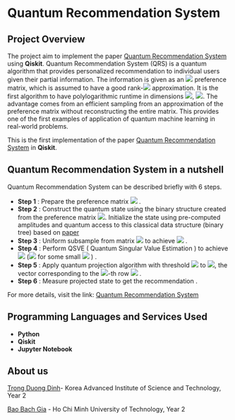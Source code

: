 # Quantum Recommendation System 
## Project Overview

The project aim to implement the paper [Quantum Recommendation System](https://arxiv.org/pdf/1603.08675.pdf) using **Qiskit**. 
Quantum Recommendation System (QRS) is a quantum algorithm that provides personalized recommendation to individual users given their partial information. The information is given as an <img src="https://render.githubusercontent.com/render/math?math=m \times n"> preference matrix, which is assumed to have a good rank-<img src="https://render.githubusercontent.com/render/math?math=k"> approximation. It is the first algorithm to have polylogarithmic runtime in dimensions <img src="https://render.githubusercontent.com/render/math?math=mn">, <img src="https://render.githubusercontent.com/render/math?math=O(\text{poly}(k)\text{polylog}(mn))">. The advantage comes from an efficient sampling from an approximation of the preference matrix without reconstructing the entire matrix. This provides one of the first examples of application of quantum machine learning in real-world problems.

This is the first implementation of the paper [Quantum Recommendation System](https://arxiv.org/pdf/1603.08675.pdf) in **Qiskit**.

## Quantum Recommendation System in a nutshell

Quantum Recommendation System can be described briefly with 6 steps.

* **Step 1** : Prepare the preference matrix <img src="https://render.githubusercontent.com/render/math?math=T"> .
* **Step 2** : Construct the quantum state using the binary structure created from the preference matrix <img src="https://render.githubusercontent.com/render/math?math=T">. Initialize the state using pre-computed amplitudes and quantum access to
this classical data structure (binary tree) based on [paper](https://arxiv.org/pdf/quant-ph/0208112.pdf)
* **Step 3** : Uniform subsample from matrix <img src="https://render.githubusercontent.com/render/math?math=T"> to achieve <img src="https://render.githubusercontent.com/render/math?math=\hat{T}"> .
* **Step 4** : Perform QSVE ( Quantum Singular Value Estimation ) to achieve <img src="https://render.githubusercontent.com/render/math?math=\hat{T}_k"> (<img src="https://render.githubusercontent.com/render/math?math=\left \| T-T_k \right \| < \varepsilon \left \| T \right \|_F">
 for some small <img src="https://render.githubusercontent.com/render/math?math=\varepsilon > 0"> ) .
* **Step 5** : Apply quantum projection algorithm with threshold <img src="https://render.githubusercontent.com/render/math?math=\sigma = \sqrt{\frac{\varepsilon^2 p}{2k}}\left \| \hat{T} \right \|_F">
 to <img src="https://render.githubusercontent.com/render/math?math=T">, the vector corresponding to the <img src="https://render.githubusercontent.com/render/math?math=i">-th row <img src="https://render.githubusercontent.com/render/math?math=\hat{T}_i"> .
* **Step 6** : Measure projected state to get the recommendation .

For more details, visit the link: [Quantum Recommendation System](https://arxiv.org/pdf/1603.08675.pdf)

## Programming Languages and Services Used

* **Python**
* **Qiskit**
* **Jupyter Notebook**

## About us
[Trong Duong Dinh](https://github.com/MyEntangled)- Korea Advanced Institute of Science and Technology, Year 2

[Bao Bach Gia](https://github.com/bachbao) - Ho Chi Minh University of Technology, Year 2 
